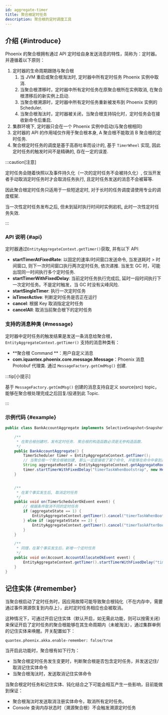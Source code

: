 ```yaml
---
id: aggregate-timer
title: 聚合根定时任务
description: 聚合根的定时调度工具
---
```


## 介绍 \{#introduce\}

Phoenix 的聚合根拥有通过 API 定时给自身发送消息的特性，简称为：定时器。并遵循着以下原则：

1. 定时器的生命周期跟随与聚合根
    1. 当 JVM 重启或聚合根淘汰时, 定时器中所有定时任务 Phoenix 实例中取消.
    2. 当聚合根漂移时，定时器中所有定时任务在原聚合根所在实例取消, 在聚合根漂移后的新实例上启动.
    3. 当聚合根溯源时，定时器中所有定时任务重新被发布到 Phoenix 实例的 Scheduler.
    4. 当聚合根淘汰时，定时器被关闭，当聚合根支持钝化时，定时任务会在接收新命令后重启.
2. 集群环境下, 定时器只会在一个 Phoenix 实例中启动(与聚合根相同)
3. 定时器的 API 的作用域仅作用于聚合根本身, A 聚合根不能取消 B 聚合根的定时任务.
4. 聚合根定时任务的调度是基于高吞吐率而设计的, 基于 `TimerWheel` 实现, 因此定时任务的触发时间不是精确的, 存在一定的误差.

:::caution[注意]

定时任务会随着快照以及事件持久化（一次的定时任务不会被持久化）, 仅当开发者手动取消定时任务时才会取消任务执行, 且定时任务发送的消息不会被幂等.

因此聚合根定时任务只适用于一些短途定时, 对于长时的任务调度请使用专业的调度框架.

当一次性定时任务发布之后, 但未到延时执行时间时实例宕机, 此时一次性定时任务失效.

:::

### API 说明 \{#api\}

定时器通过`EntityAggregateContext.getTimer()`获取, 并有以下 API:

- **startTimerAtFixedRate**: 以固定的速率/时间窗口发送命令, 当发送耗时 > 时间窗口, 则下一次时间窗口执行两次定时任务, 依次递推. 当发生 GC 时，可能出现同一时间执行多个定时任务.
- **startTimerWithFixedDelay**: 当前定时任务执行完成后, 延时一段时间执行下一次定时任务。不是定时触发，当 GC 时没有尖峰风险.
- **startSingleTimer**: 执行一次定时任务
- **isTimerActive**: 判断定时任务是否正在运行
- **cancel**: 根据 Key 取消指定定时任务
- **cancelAll**: 取消当前聚合根下的定时任务

### 支持的消息种类 \{#message\}

定时器中定时任务的触发结果是发送一条消息给聚合根，`EntityAggregateContext.getTimer()` 支持的消息种类有：

- **聚合根 Command **：用户自定义消息
- **com.iquantex.phoenix.core.message.Message**：Phoenix 消息 Protobuf 代理类. 通过 `MessageFactory.getCmdMsg()` 创建.

:::tip[小提示]

基于 `MessageFactory.getCmdMsg()` 创建的消息支持自定义 source(src) topic，能够在聚合根处理完成之后回复/投递到此 Topic.

:::

### 示例代码 \{#example\}

```java
public class BankAccountAggregate implements SelectiveSnapshot<SnapshotData> {

    /**
     * 在聚合根创建时，发布定时任务. 聚合根的构造函数必须是无参构造函数.
     */
    public BankAccountAggregate() {
        TimerScheduler timer = EntityAggregateContext.getTimer();
        // 当聚合根一个聚合根被创建, 那么一定是接收了某个命令, 并能够在命令中拿到具体的聚合根ID, 否则无法创建一个聚合根.
        String aggregateRootId = EntityAggregateContext.getAggregateRootId();
        timer.startTimerWithFixedDelay("timerTaskWhenBootstrap", new HeartBeatCmd(aggregateRootId), Duration.ofSeconds(1));
    }


    /**
     * 在某个事实发生后, 取消定时任务
     */
    public void on(TimerSchedulerOkEvent event) {
        // 根据条件取消不同的定时任务
        if (aggregateState == 1) {
            EntityAggregateContext.getTimer().cancel("timerTaskWhenBootstrap");
        } else if (aggregateState == 2) {
            EntityAggregateContext.getTimer().cancel("timerTaskAfterBootstrap");
        }
    }

    /**
     * 同理，在某个事实发生后，新增一个定时任务
     */
    public void on(Account.AccountAllocateOkEvent event) {
        EntityAggregateContext.getTimer().startTimerWithFixedDelay("timerTaskAfterBootstrap", new FetchDataFromRemoteCmd(), Duration.ofSeconds(1));
    }
}
```



## 记住实体 \{#remember\}

当聚合根启动了定时任务时，因应用故障可能导致聚合根钝化（不在内存中，需要通过事件溯源恢复到内存上），此时定时任务相应也会被取消。

这种情况下，可通过开启记住实体（默认开启，如无需此功能，则可以按需关闭）来保证开启了定时任务的聚合根能够在其生命周期内（未被淘汰），通过集群单例的记住实体来唤醒。开关配置如下：

```
quantex.phoenix.akka.enable-remember: false/true
```

当开启此功能时，聚合根有如下行为：

- 当聚合根定时任务发生变更时，判断聚合根是否包含定时任务，并发送记住/取消记住实体命令
- 当聚合根淘汰时，发送取消记住实体命令

当聚合根定时任务和记住实体、钝化结合之下可能会相互产生一些影响，目前能做到保证：

- 聚合根淘汰时发送取消注册实体命令，取消所有定时任务。
- Console 查询内存状态时（溯源聚合根）不会触发溯源定时任务
